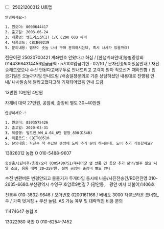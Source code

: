 - [ ] 25021200312 U트랩


```
안녕하세요~!

1. 원오더: 0000644417
2. 출고일: 2003-06-24
3. 제품명: 엔드리스장(I) C/C C290 60D 체리
4. 제품코드: CBIB00239
5. 문의내용: 탭브이 숫놈 나사 구매 문의하시는데, 혹시 나사가 있을까요?
```



전문이관  25020700421 계좌번호 안왔다고 하심 / [한샘계좌안내]농협중앙회01443664314456입금금액 : 57000입금기한 : 02/10 / 문자전송되어있음안내 / 재전송해드렸으나 수신 안된다고해구두로 안내드리고 고객이 받아 적으신거 재확인함 / 입금기일은 오늘까지임 안내드림 /배송일정문의로 기존 상담하셨던 내용대로 진행됨 안내/ 나사발송해 달라고했다고해 기재되어있음 안내 드림


13만원
10만원
4만원

자재비 대략 27만원, 공임비, 출장비 별도
30~40만원


```
안녕하세요~!

1. 원오더: 0303575426
2. 출고일: 2020-03-31
3. 제품명: 빌트인_WH_A-04_6단 밑장_800(D340)
4. 제품코드: CBIT00510
5. 문의내용: 사진속 책 수납된 중앙에 도어 추가 문의 하시는데, 도어 추가 가능할까요? 
```

13826012
농협
O 010-5488-9607


```
송승훈/1년이후/옷장/오더 0305480751/주니어장 옆 반통 긴 옷장 추가 문의/발주 필요 시일 소요, 몸통 대략 20~25만원, 설치 공임비 출장비 별도 안내
```



수전 변환버튼 변경안되고 물줄기가 두개타입 동시에 나옴/사진전송건/RD전진영.010-2635-6680.부산광역시 수영구 호암로9번길 7 (광안동， 광안 예서 더불어)1406호


전봉주 010-3632-9646 / 오더번호 0200161166 / 베네토 3000 차콜브라운 코너형_우 / 가죽 벗겨짐 + 쿠션 눌림. AS 가능 여부 및 대략적인 비용 문의


11474647
농협
X

13022980
국민
O  010-6254-7452